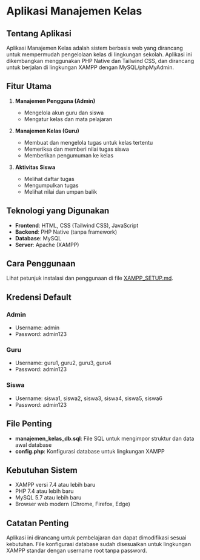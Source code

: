 # Aplikasi Manajemen Kelas

## Tentang Aplikasi

Aplikasi Manajemen Kelas adalah sistem berbasis web yang dirancang untuk mempermudah pengelolaan kelas di lingkungan sekolah. Aplikasi ini dikembangkan menggunakan PHP Native dan Tailwind CSS, dan dirancang untuk berjalan di lingkungan XAMPP dengan MySQL/phpMyAdmin.

## Fitur Utama

1. **Manajemen Pengguna (Admin)**
   - Mengelola akun guru dan siswa
   - Mengatur kelas dan mata pelajaran

2. **Manajemen Kelas (Guru)**
   - Membuat dan mengelola tugas untuk kelas tertentu
   - Memeriksa dan memberi nilai tugas siswa
   - Memberikan pengumuman ke kelas

3. **Aktivitas Siswa**
   - Melihat daftar tugas
   - Mengumpulkan tugas
   - Melihat nilai dan umpan balik

## Teknologi yang Digunakan

- **Frontend**: HTML, CSS (Tailwind CSS), JavaScript
- **Backend**: PHP Native (tanpa framework)
- **Database**: MySQL
- **Server**: Apache (XAMPP)

## Cara Penggunaan

Lihat petunjuk instalasi dan penggunaan di file [XAMPP_SETUP.md](XAMPP_SETUP.md).

## Kredensi Default

### Admin
- Username: admin
- Password: admin123

### Guru
- Username: guru1, guru2, guru3, guru4
- Password: admin123

### Siswa
- Username: siswa1, siswa2, siswa3, siswa4, siswa5, siswa6
- Password: admin123

## File Penting

- **manajemen_kelas_db.sql**: File SQL untuk mengimpor struktur dan data awal database
- **config.php**: Konfigurasi database untuk lingkungan XAMPP

## Kebutuhan Sistem

- XAMPP versi 7.4 atau lebih baru
- PHP 7.4 atau lebih baru
- MySQL 5.7 atau lebih baru
- Browser web modern (Chrome, Firefox, Edge)

## Catatan Penting

Aplikasi ini dirancang untuk pembelajaran dan dapat dimodifikasi sesuai kebutuhan. File konfigurasi database sudah disesuaikan untuk lingkungan XAMPP standar dengan username root tanpa password.